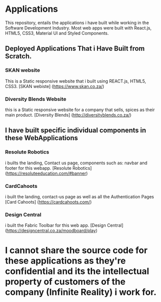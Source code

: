 # Applications
This repository, entails the applications i have built while working in the Software Development Industry.
Most web apps were built with React.js, HTML5, CSS3, Material UI and Styled Components.

## Deployed Applications That i Have Built from Scratch.

### SKAN website
 This is a Static responsive website that i built using REACT.js, HTML5, CSS3.
[SKAN webiste] (https://www.skan.co.za/)

### Diversity Blends Website
this is a Static responsive website for a company that sells, spices as their main product.
[Diversity Blends] (http://diversityblends.co.za/)

## I have built specific individual components in these WebApplications

### Resolute Robotics
i builts the landing, Contact us page, components such as: navbar and footer for this webapp. 
[Resolute Robotics] (https://resoluteeducation.com/#banner)

### CardCahoots
i built the landing, contact-us page as well as all the Authentication Pages
[Card Cahoots] (https://cardcahoots.com/)

### Design Central
i built the Fabric Toolbar for this web app.
[Design Central] (https://designcentral.co.za/moodboard/play)

# I cannot share the source code for these applications as they're confidential and its the intellectual property of customers of the company (Infinite Reality) i work for.
